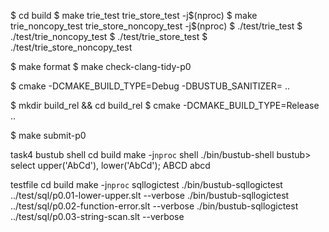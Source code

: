 $ cd build
$ make trie_test trie_store_test -j$(nproc)
$ make trie_noncopy_test trie_store_noncopy_test -j$(nproc)
$ ./test/trie_test
$ ./test/trie_noncopy_test
$ ./test/trie_store_test
$ ./test/trie_store_noncopy_test


$ make format
$ make check-clang-tidy-p0

$ cmake -DCMAKE_BUILD_TYPE=Debug -DBUSTUB_SANITIZER= ..

$ mkdir build_rel && cd build_rel
$ cmake -DCMAKE_BUILD_TYPE=Release ..

$ make submit-p0


task4 bustub shell
cd build
make -j`nproc` shell
./bin/bustub-shell
bustub> select upper('AbCd'), lower('AbCd');
ABCD abcd

testfile
cd build
make -j`nproc` sqllogictest
./bin/bustub-sqllogictest ../test/sql/p0.01-lower-upper.slt --verbose
./bin/bustub-sqllogictest ../test/sql/p0.02-function-error.slt --verbose
./bin/bustub-sqllogictest ../test/sql/p0.03-string-scan.slt --verbose